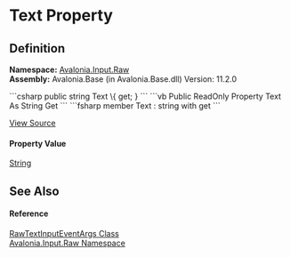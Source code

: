 # Text Property




## Definition
**Namespace:** <a href="N_Avalonia_Input_Raw">Avalonia.Input.Raw</a>  
**Assembly:** Avalonia.Base (in Avalonia.Base.dll) Version: 11.2.0

<Tabs groupId="api-code-preview">
<TabItem value="csharp" label="C#">
```csharp
public string Text \{ get; }
```
</TabItem>
<TabItem value="vb" label="VB">
```vb
Public ReadOnly Property Text As String
	Get
```
</TabItem>
<TabItem value="fsharp" label="F#">
```fsharp
member Text : string with get
```
</TabItem>
</Tabs>



<a href="https://github.com/AvaloniaUI/Avalonia/tree/master/src/Avalonia.Base/Input/Raw/RawTextInputEventArgs.cs#L18" title="View the source code">View Source</a>



#### Property Value
<a href="https://learn.microsoft.com/dotnet/api/system.string" target="_blank" rel="noopener noreferrer">String</a>

## See Also


#### Reference
<a href="T_Avalonia_Input_Raw_RawTextInputEventArgs">RawTextInputEventArgs Class</a>  
<a href="N_Avalonia_Input_Raw">Avalonia.Input.Raw Namespace</a>  
